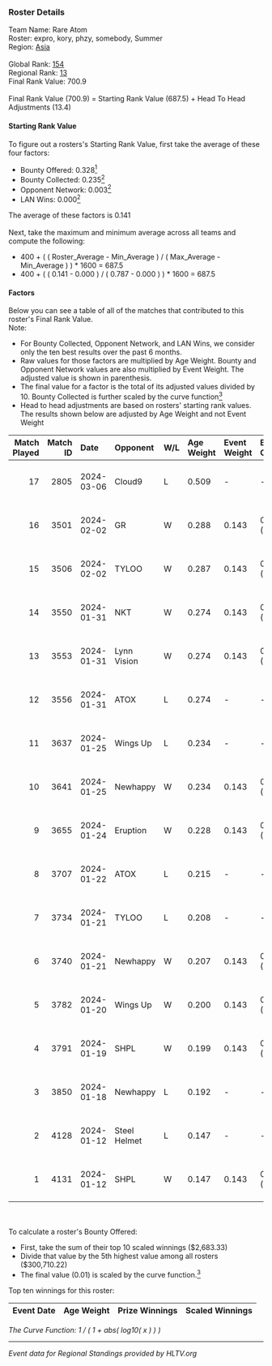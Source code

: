 ### Roster Details<br />
Team Name: Rare Atom<br />
Roster: expro, kory, phzy, somebody, Summer<br />
Region: [Asia]( ../standings_asia.md)<br />
<br />
Global Rank: [154](../standings_global.md)<br />
Regional Rank: [13]( ../standings_asia.md)<br />
Final Rank Value:  700.9<br />
<br />
Final Rank Value (700.9) = Starting Rank Value (687.5) + Head To Head Adjustments (13.4)<br />

#### Starting Rank Value<br />
To figure out a rosters's Starting Rank Value, first take the average of these four factors:<br />
- Bounty Offered: 0.328[<sup>1</sup>](#table2)
- Bounty Collected: 0.235[<sup>2</sup>](#table1)
- Opponent Network: 0.003[<sup>2</sup>](#table1)
- LAN Wins: 0.000[<sup>2</sup>](#table1)

The average of these factors is 0.141<br />
<br />
Next, take the maximum and minimum average across all teams and compute the following:<br />
- 400 + ( ( Roster_Average - Min_Average ) / ( Max_Average - Min_Average ) ) * 1600 = 687.5
- 400 + ( ( 0.141 - 0.000 ) / ( 0.787 - 0.000 ) ) * 1600 = 687.5


#### Factors<br />
Below you can see a table of all of the matches that contributed to this roster's Final Rank Value.<br />
Note:<br />

- For Bounty Collected, Opponent Network, and LAN Wins, we consider only the ten best results over the past 6 months.
- Raw values for those factors are multiplied by Age Weight. Bounty and Opponent Network values are also multiplied by Event Weight. The adjusted value is shown in parenthesis.
- The final value for a factor is the total of its adjusted values divided by 10. Bounty Collected is further scaled by the curve function[<sup>3</sup>](#curveFunction)
- Head to head adjustments are based on rosters' starting rank values. The results shown below are adjusted by Age Weight and not Event Weight
<span id="table1"></span><br />


| Match Played | Match ID | Date       | Opponent     | W/L | Age Weight | Event Weight | Bounty Collected | Opponent Network | LAN Wins  | H2H Adj. | Roster                              |
| -: | -: | :- | :- | :- | :- | :- | :- | :- | :- | -: | :- |
|           17 |     2805 | 2024-03-06 | Cloud9       | L   | 0.509      | -            | -                | -                | -         |    -0.41 | expro, kory, phzy, somebody, Summer |
|           16 |     3501 | 2024-02-02 | GR           | W   | 0.288      | 0.143        | 0.011 (0.000)    | 0.119 (0.005)    | 0 (0.000) |     4.38 | expro, kory, phzy, somebody, Summer |
|           15 |     3506 | 2024-02-02 | TYLOO        | W   | 0.287      | 0.143        | 0.003 (0.000)    | 0.093 (0.004)    | 0 (0.000) |     5.48 | expro, kory, phzy, somebody, Summer |
|           14 |     3550 | 2024-01-31 | NKT          | W   | 0.274      | 0.143        | 0.003 (0.000)    | 0.030 (0.001)    | 0 (0.000) |     4.43 | expro, kory, phzy, somebody, Summer |
|           13 |     3553 | 2024-01-31 | Lynn Vision  | W   | 0.274      | 0.143        | 0.126 (0.005)    | 0.258 (0.010)    | 0 (0.000) |     8.13 | expro, kory, phzy, somebody, Summer |
|           12 |     3556 | 2024-01-31 | ATOX         | L   | 0.274      | -            | -                | -                | -         |    -1.57 | expro, kory, phzy, somebody, Summer |
|           11 |     3637 | 2024-01-25 | Wings Up     | L   | 0.234      | -            | -                | -                | -         |    -5.34 | expro, kory, phzy, somebody, Summer |
|           10 |     3641 | 2024-01-25 | Newhappy     | W   | 0.234      | 0.143        | 0.000 (0.000)    | 0.066 (0.002)    | 0 (0.000) |     2.18 | expro, kory, phzy, somebody, Summer |
|            9 |     3655 | 2024-01-24 | Eruption     | W   | 0.228      | 0.143        | 0.000 (0.000)    | 0.022 (0.001)    | 0 (0.000) |     1.26 | expro, kory, phzy, somebody, Summer |
|            8 |     3707 | 2024-01-22 | ATOX         | L   | 0.215      | -            | -                | -                | -         |    -1.22 | expro, kory, phzy, somebody, Summer |
|            7 |     3734 | 2024-01-21 | TYLOO        | L   | 0.208      | -            | -                | -                | -         |    -2.72 | expro, kory, phzy, somebody, Summer |
|            6 |     3740 | 2024-01-21 | Newhappy     | W   | 0.207      | 0.143        | 0.000 (0.000)    | 0.066 (0.002)    | 0 (0.000) |     1.95 | expro, kory, phzy, somebody, Summer |
|            5 |     3782 | 2024-01-20 | Wings Up     | W   | 0.200      | 0.143        | 0.000 (0.000)    | 0.032 (0.001)    | 0 (0.000) |     1.72 | expro, kory, phzy, somebody, Summer |
|            4 |     3791 | 2024-01-19 | SHPL         | W   | 0.199      | 0.143        | 0.000 (0.000)    | 0.010 (0.000)    | 0 (0.000) |     1.09 | expro, kory, phzy, somebody, Summer |
|            3 |     3850 | 2024-01-18 | Newhappy     | L   | 0.192      | -            | -                | -                | -         |    -4.30 | expro, kory, phzy, somebody, Summer |
|            2 |     4128 | 2024-01-12 | Steel Helmet | L   | 0.147      | -            | -                | -                | -         |    -2.45 | expro, kory, phzy, somebody, Summer |
|            1 |     4131 | 2024-01-12 | SHPL         | W   | 0.147      | 0.143        | 0.000 (0.000)    | 0.010 (0.000)    | 0 (0.000) |     0.78 | expro, kory, phzy, somebody, Summer |

<br />
<span id="table2"></span><br />
To calculate a roster's Bounty Offered:<br />

- First, take the sum of their top 10 scaled winnings ($2,683.33)
- Divide that value by the 5th highest value among all rosters ($300,710.22)
- The final value (0.01) is scaled by the curve function.[<sup>3</sup>](#curveFunction)

Top ten winnings for this roster:<br />

| Event Date | Age Weight | Prize Winnings | Scaled Winnings |
| :- | -: | :- | :- |


<span id="curveFunction"></span>_The Curve Function: 1 / ( 1 + abs( log10( x ) ) )_<br />

---
_Event data for Regional Standings provided by HLTV.org_<br />

